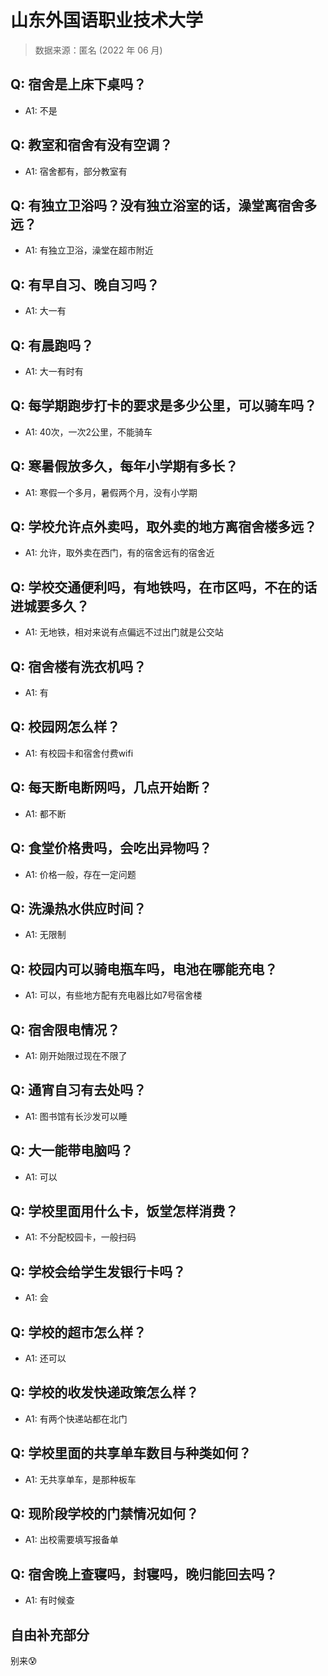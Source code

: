 # 山东外国语职业技术大学

> 数据来源：匿名 (2022 年 06 月)

## Q: 宿舍是上床下桌吗？

- A1: 不是

## Q: 教室和宿舍有没有空调？

- A1: 宿舍都有，部分教室有

## Q: 有独立卫浴吗？没有独立浴室的话，澡堂离宿舍多远？

- A1: 有独立卫浴，澡堂在超市附近

## Q: 有早自习、晚自习吗？

- A1: 大一有

## Q: 有晨跑吗？

- A1: 大一有时有

## Q: 每学期跑步打卡的要求是多少公里，可以骑车吗？

- A1: 40次，一次2公里，不能骑车

## Q: 寒暑假放多久，每年小学期有多长？

- A1: 寒假一个多月，暑假两个月，没有小学期

## Q: 学校允许点外卖吗，取外卖的地方离宿舍楼多远？

- A1: 允许，取外卖在西门，有的宿舍远有的宿舍近

## Q: 学校交通便利吗，有地铁吗，在市区吗，不在的话进城要多久？

- A1: 无地铁，相对来说有点偏远不过出门就是公交站

## Q: 宿舍楼有洗衣机吗？

- A1: 有

## Q: 校园网怎么样？

- A1: 有校园卡和宿舍付费wifi

## Q: 每天断电断网吗，几点开始断？

- A1: 都不断

## Q: 食堂价格贵吗，会吃出异物吗？

- A1: 价格一般，存在一定问题

## Q: 洗澡热水供应时间？

- A1: 无限制

## Q: 校园内可以骑电瓶车吗，电池在哪能充电？

- A1: 可以，有些地方配有充电器比如7号宿舍楼

## Q: 宿舍限电情况？

- A1: 刚开始限过现在不限了

## Q: 通宵自习有去处吗？

- A1: 图书馆有长沙发可以睡

## Q: 大一能带电脑吗？

- A1: 可以

## Q: 学校里面用什么卡，饭堂怎样消费？

- A1: 不分配校园卡，一般扫码

## Q: 学校会给学生发银行卡吗？

- A1: 会

## Q: 学校的超市怎么样？

- A1: 还可以

## Q: 学校的收发快递政策怎么样？

- A1: 有两个快递站都在北门

## Q: 学校里面的共享单车数目与种类如何？

- A1: 无共享单车，是那种板车

## Q: 现阶段学校的门禁情况如何？

- A1: 出校需要填写报备单

## Q: 宿舍晚上查寝吗，封寝吗，晚归能回去吗？

- A1: 有时候查

## 自由补充部分

别来😰